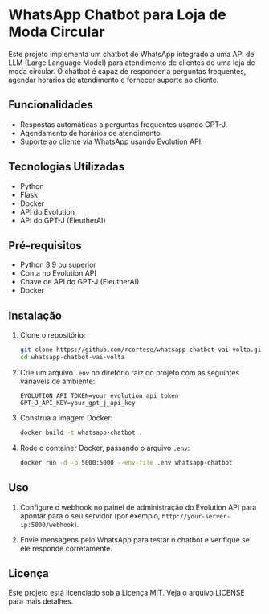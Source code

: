 # WhatsApp Chatbot para Loja de Moda Circular

Este projeto implementa um chatbot de WhatsApp integrado a uma API de LLM (Large Language Model) para atendimento de clientes de uma loja de moda circular. O chatbot é capaz de responder a perguntas frequentes, agendar horários de atendimento e fornecer suporte ao cliente.

## Funcionalidades

- Respostas automáticas a perguntas frequentes usando GPT-J.
- Agendamento de horários de atendimento.
- Suporte ao cliente via WhatsApp usando Evolution API.

## Tecnologias Utilizadas

- Python
- Flask
- Docker
- API do Evolution
- API do GPT-J (EleutherAI)

## Pré-requisitos

- Python 3.9 ou superior
- Conta no Evolution API
- Chave de API do GPT-J (EleutherAI)
- Docker

## Instalação

1. Clone o repositório:

    ```bash
    git clone https://github.com/rcortese/whatsapp-chatbot-vai-volta.git
    cd whatsapp-chatbot-vai-volta
    ```

2. Crie um arquivo `.env` no diretório raiz do projeto com as seguintes variáveis de ambiente:

    ```plaintext
    EVOLUTION_API_TOKEN=your_evolution_api_token
    GPT_J_API_KEY=your_gpt_j_api_key
    ```

3. Construa a imagem Docker:

    ```bash
    docker build -t whatsapp-chatbot .
    ```

4. Rode o container Docker, passando o arquivo `.env`:

    ```bash
    docker run -d -p 5000:5000 --env-file .env whatsapp-chatbot
    ```

## Uso

1. Configure o webhook no painel de administração do Evolution API para apontar para o seu servidor (por exemplo, `http://your-server-ip:5000/webhook`).

2. Envie mensagens pelo WhatsApp para testar o chatbot e verifique se ele responde corretamente.

## Licença

Este projeto está licenciado sob a Licença MIT. Veja o arquivo LICENSE para mais detalhes.
